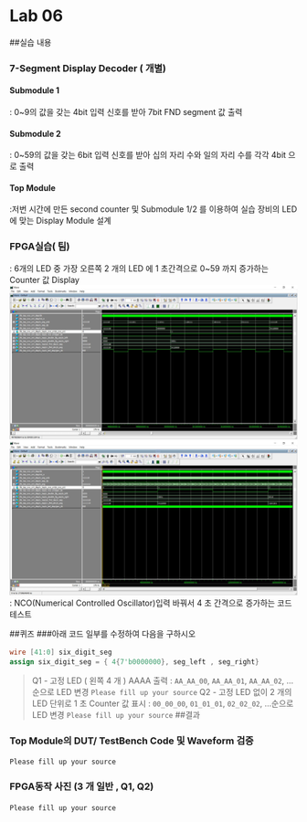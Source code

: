 
# Lab 06
##실습 내용
### **7-Segment Display Decoder ( 개별)**
#### **Submodule 1**
: 0~9의 값을 갖는 4bit 입력 신호를 받아 7bit FND segment 값 출력
#### **Submodule 2**
: 0~59의 값을 갖는 6bit 입력 신호를 받아 십의 자리 수와 일의 자리 수를 각각 4bit 으로 출력
#### **Top Module**
:저번 시간에 만든 second counter 및 Submodule 1/2 를 이용하여 실습 장비의 LED 에 맞는 Display Module 설계
### FPGA실습( 팀)
: 6개의 LED 중 가장 오른쪽 2 개의 LED 에 1 초간격으로 0~59 까지 증가하는 Counter 값 Display
![](https://github.com/wnyoung/LogicDesign/blob/master/Practice06/wave.JPG)
![](https://github.com/wnyoung/LogicDesign/blob/master/Practice06/genclock%26nco_cnt.JPG)
: NCO(Numerical Controlled Oscillator)입력 바꿔서 4 초 간격으로 증가하는 코드 테스트

##퀴즈
###아래 코드 일부를 수정하여 다음을 구하시오
```verilog
wire [41:0] six_digit_seg
assign six_digit_seg = { 4{7'b0000000}, seg_left , seg_right}
```
> Q1 - 고정 LED ( 왼쪽 4 개 ) AAAA 출력
: `AA_AA_00`, `AA_AA_01`, `AA_AA_02`, …순으로 LED 변경
`Please fill up your source`
> Q2 - 고정 LED 없이 2 개의 LED 단위로 1 초 Counter 값 표시
: `00_00_00`, `01_01_01`, `02_02_02`, …순으로 LED 변경
`Please fill up your source`
##결과
### **Top Module의 DUT/ TestBench Code 및 Waveform 검증**
`Please fill up your source`
### **FPGA동작 사진 (3 개 일반 , Q1, Q2)**
`Please fill up your source`
<!--stackedit_data:
eyJoaXN0b3J5IjpbLTEyMTEzMTQxNV19
-->
